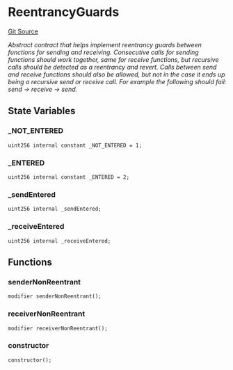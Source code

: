 # ReentrancyGuards
[Git Source](https://github.com/ava-labs/teleporter/blob/4e46f28c075e9bfc858fb8bbe266f5b4cb45a0be/src/Teleporter/ReentrancyGuards.sol)

*Abstract contract that helps implement reentrancy guards between functions for sending and receiving.
Consecutive calls for sending functions should work together, same for receive functions, but recursive calls
should be detected as a reentrancy and revert.
Calls between send and receive functions should also be allowed, but not in the case it ends up being a recursive
send or receive call. For example the following should fail: send -> receive -> send.*


## State Variables
### _NOT_ENTERED

```solidity
uint256 internal constant _NOT_ENTERED = 1;
```


### _ENTERED

```solidity
uint256 internal constant _ENTERED = 2;
```


### _sendEntered

```solidity
uint256 internal _sendEntered;
```


### _receiveEntered

```solidity
uint256 internal _receiveEntered;
```


## Functions
### senderNonReentrant


```solidity
modifier senderNonReentrant();
```

### receiverNonReentrant


```solidity
modifier receiverNonReentrant();
```

### constructor


```solidity
constructor();
```

